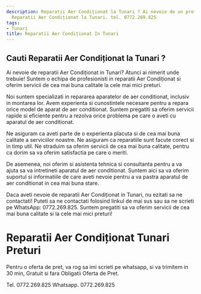 ```yaml
---
description: Reparatii Aer Condiționat la Tunari ? Ai nevoie de un profesionist in
  Reparatii Aer Condiționat la Tunari. tel. 0772.269.825
tags:
- Tunari
title: Reparatii Aer Condiționat In Tunari
---
```



## Cauti Reparatii Aer Condiționat la Tunari ?


Ai nevoie de reparatii Aer Condiționat in Tunari? Atunci ai nimerit unde trebuie! Suntem o echipa de profesionisti in reparatii Aer Condiționat si oferim servicii de cea mai buna calitate la cele mai mici preturi. 

Noi suntem specializati in repararea aparatelor de aer conditionat, inclusiv in montarea lor. Avem experienta si cunostintele necesare pentru a repara orice model de aparat de aer conditionat. Suntem pregatiti sa oferim servicii rapide si eficiente pentru a rezolva orice problema pe care o aveti cu aparatul de aer conditionat.

Ne asiguram ca aveti parte de o experienta placuta si de cea mai buna calitate a serviciilor noastre. Ne asiguram ca reparatiile sunt facute corect si in timp util. Ne straduim sa oferim servicii de cea mai buna calitate, pentru ca dorim sa va oferim satisfactia pe care o meriti.

De asemenea, noi oferim si asistenta tehnica si consultanta pentru a va ajuta sa va intretineti aparatul de aer conditionat. Suntem aici sa va oferim suportul si informatiile de care aveti nevoie pentru a va pastra aparatul de aer conditionat in cea mai buna stare.

Daca aveti nevoie de reparatii Aer Condiționat in Tunari, nu ezitati sa ne contactati! Puteti sa ne contactati folosind linkul de mai sus sau sa ne scrieti pe WhatsApp: 0772.269.825. Suntem pregatiti sa va oferim servicii de cea mai buna calitate si la cele mai mici preturi!

# Reparatii Aer Condiționat Tunari Preturi
Pentru o oferta de pret, va rog sa imi scrieti pe whatsapp, si va trimitem in 30 min, Gratuit si fara Obligatii Oferta de Pret.

Tel. 0772.269.825
Whatsapp. 0772.269.825